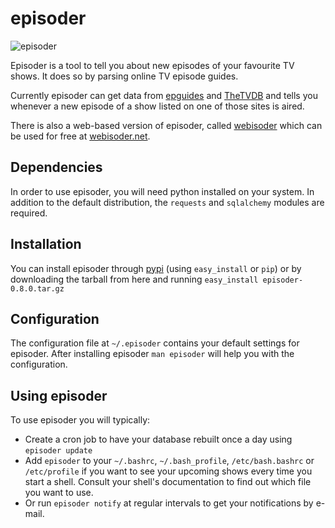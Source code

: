 # episoder

![episoder](https://raw.githubusercontent.com/cockroach/episoder/screenshots/episoder.png "episoder 0.8.0")

Episoder is a tool to tell you about new episodes of your favourite TV shows. It does so by parsing online TV episode guides.

Currently episoder can get data from [epguides](http://www.epguides.com/) and [TheTVDB](http://www.epguides.com/) and tells you whenever a new episode of a show listed on one of those sites is aired.

There is also a web-based version of episoder, called [webisoder](https://github.com/cockroach/webisoder) which can be used for free at [webisoder.net](https://www.webisoder.net/).

## Dependencies
In order to use episoder, you will need python installed on your system. In addition to the default distribution, the `requests` and `sqlalchemy` modules are required.

## Installation

You can install episoder through [pypi](https://pypi.python.org/pypi/episoder) (using `easy_install` or `pip`) or by
downloading the tarball from here and running `easy_install episoder-0.8.0.tar.gz`

## Configuration

The configuration file at `~/.episoder` contains your default settings for episoder. After installing episoder
`man episoder` will help you with the configuration.

## Using episoder

To use episoder you will typically:

* Create a cron job to have your database rebuilt once a day using `episoder update`
* Add `episoder` to your `~/.bashrc`, `~/.bash_profile`, `/etc/bash.bashrc` or `/etc/profile` if you want to see
your upcoming shows every time you start a shell. Consult your shell's documentation to find out which file you
want to use.
* Or run `episoder notify` at regular intervals to get your notifications by e-mail.
